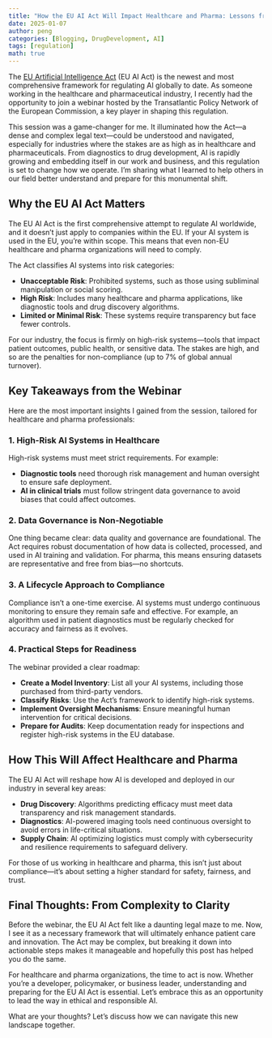 ```yaml
---
title: "How the EU AI Act Will Impact Healthcare and Pharma: Lessons from a Game-Changing Webinar"
date: 2025-01-07
author: peng
categories: [Blogging, DrugDevelopment, AI]
tags: [regulation]
math: true
---
```


The [EU Artificial Intelligence Act](https://artificialintelligenceact.eu/) (EU AI Act) is the newest and most comprehensive framework for regulating AI globally to date. As someone working in the healthcare and pharmaceutical industry, I recently had the opportunity to join a webinar hosted by the Transatlantic Policy Network of the European Commission, a key player in shaping this regulation.

This session was a game-changer for me. It illuminated how the Act—a dense and complex legal text—could be understood and navigated, especially for industries where the stakes are as high as in healthcare and pharmaceuticals. From diagnostics to drug development, AI is rapidly growing and embedding itself in our work and business, and this regulation is set to change how we operate. I’m sharing what I learned to help others in our field better understand and prepare for this monumental shift.

## Why the EU AI Act Matters

The EU AI Act is the first comprehensive attempt to regulate AI worldwide, and it doesn’t just apply to companies within the EU. If your AI system is used in the EU, you’re within scope. This means that even non-EU healthcare and pharma organizations will need to comply.

The Act classifies AI systems into risk categories:

- **Unacceptable Risk**: Prohibited systems, such as those using subliminal manipulation or social scoring.
- **High Risk**: Includes many healthcare and pharma applications, like diagnostic tools and drug discovery algorithms.
- **Limited or Minimal Risk**: These systems require transparency but face fewer controls.

For our industry, the focus is firmly on high-risk systems—tools that impact patient outcomes, public health, or sensitive data. The stakes are high, and so are the penalties for non-compliance (up to 7% of global annual turnover).

## Key Takeaways from the Webinar

Here are the most important insights I gained from the session, tailored for healthcare and pharma professionals:

### 1. High-Risk AI Systems in Healthcare

High-risk systems must meet strict requirements. For example:

- **Diagnostic tools** need thorough risk management and human oversight to ensure safe deployment.
- **AI in clinical trials** must follow stringent data governance to avoid biases that could affect outcomes.

### 2. Data Governance is Non-Negotiable

One thing became clear: data quality and governance are foundational. The Act requires robust documentation of how data is collected, processed, and used in AI training and validation. For pharma, this means ensuring datasets are representative and free from bias—no shortcuts.

### 3. A Lifecycle Approach to Compliance

Compliance isn’t a one-time exercise. AI systems must undergo continuous monitoring to ensure they remain safe and effective. For example, an algorithm used in patient diagnostics must be regularly checked for accuracy and fairness as it evolves.

### 4. Practical Steps for Readiness

The webinar provided a clear roadmap:

- **Create a Model Inventory**: List all your AI systems, including those purchased from third-party vendors.
- **Classify Risks**: Use the Act’s framework to identify high-risk systems.
- **Implement Oversight Mechanisms**: Ensure meaningful human intervention for critical decisions.
- **Prepare for Audits**: Keep documentation ready for inspections and register high-risk systems in the EU database.

## How This Will Affect Healthcare and Pharma

The EU AI Act will reshape how AI is developed and deployed in our industry in several key areas:

- **Drug Discovery**: Algorithms predicting efficacy must meet data transparency and risk management standards.
- **Diagnostics**: AI-powered imaging tools need continuous oversight to avoid errors in life-critical situations.
- **Supply Chain**: AI optimizing logistics must comply with cybersecurity and resilience requirements to safeguard delivery.

For those of us working in healthcare and pharma, this isn’t just about compliance—it’s about setting a higher standard for safety, fairness, and trust.

## Final Thoughts: From Complexity to Clarity

Before the webinar, the EU AI Act felt like a daunting legal maze to me. Now, I see it as a necessary framework that will ultimately enhance patient care and innovation. The Act may be complex, but breaking it down into actionable steps makes it manageable and hopefully this post has helped you do the same.

For healthcare and pharma organizations, the time to act is now. Whether you’re a developer, policymaker, or business leader, understanding and preparing for the EU AI Act is essential. Let’s embrace this as an opportunity to lead the way in ethical and responsible AI.

What are your thoughts? Let’s discuss how we can navigate this new landscape together.
